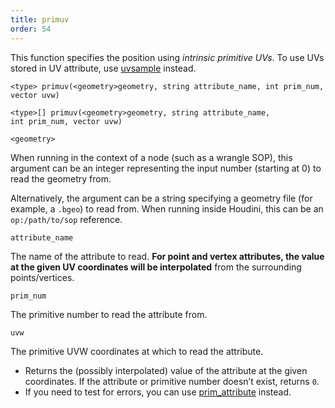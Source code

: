 ```yaml
---
title: primuv
order: 54
---
```

This function specifies the position using *intrinsic primitive UVs*. To use UVs stored in UV attribute, use [uvsample](/en/houdini-vex/attributes-and-intrinsics/uvsample "Interpolates the value of an attribute at certain UV coordinates using a UV attribute.") instead.

`<type> primuv(<geometry>geometry, string attribute_name, int prim_num, vector uvw)`

`<type>[] primuv(<geometry>geometry, string attribute_name, int prim_num, vector uvw)`

`<geometry>`

When running in the context of a node (such as a wrangle SOP), this argument can be an integer representing the input number (starting at 0) to read the geometry from.

Alternatively, the argument can be a string specifying a geometry file (for example, a `.bgeo`) to read from. When running inside Houdini, this can be an `op:/path/to/sop` reference.

`attribute_name`

The name of the attribute to read. **For point and vertex attributes, the value at the given UV coordinates will be interpolated** from the surrounding points/vertices.

`prim_num`

The primitive number to read the attribute from.

`uvw`

The primitive UVW coordinates at which to read the attribute.

- Returns the (possibly interpolated) value of the attribute at the given coordinates. If the attribute or primitive number doesn’t exist, returns `0`.
- If you need to test for errors, you can use [prim_attribute](/en/houdini-vex/attributes-and-intrinsics/prim_attribute "Interpolates the value of an attribute at a certain parametric (u, v) position and copies it into a variable.") instead.
